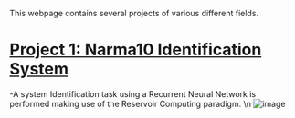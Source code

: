 
This webpage contains several projects of various different fields.

# [Project 1: Narma10 Identification System](https://github.com/LaurensEiroa/Narma10-System-Identification/blob/master/EchoStateNetwork.ipynb)
-A system Identification task using a Recurrent Neural Network is performed making use of the Reservoir Computing paradigm.
\n
![image](https://user-images.githubusercontent.com/61729785/208735852-010b035d-f28c-483e-8956-014e39859c8e.png)

